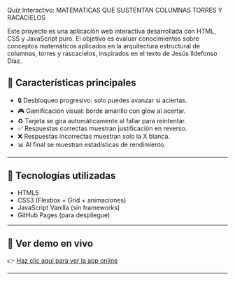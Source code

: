 Quiz Interactivo: MATEMATICAS QUE SUSTENTAN COLUMNAS TORRES Y RACACIELOS

Este proyecto es una aplicación web interactiva desarrollada con HTML, CSS y JavaScript puro. El objetivo es evaluar conocimientos sobre conceptos matemáticos aplicados en la arquitectura estructural de columnas, torres y rascacielos, inspirados en el texto de Jesús Ildefonso Díaz.

## 🎯 Características principales

- 🔒 Desbloqueo progresivo: solo puedes avanzar si aciertas.
- 🎮 Gamificación visual: borde amarillo con glow al acertar.
- ♻️ Tarjeta se gira automáticamente al fallar para reintentar.
- ✅ Respuestas correctas muestran justificación en reverso.
- ❌ Respuestas incorrectas muestran solo la X blanca.
- 📊 Al final se muestran estadísticas de rendimiento.

---

## 🧱 Tecnologías utilizadas

- HTML5
- CSS3 (Flexbox + Grid + animaciones)
- JavaScript Vanilla (sin frameworks)
- GitHub Pages (para despliegue)

---

## 🚀 Ver demo en vivo

👉 [Haz clic aquí para ver la app online]([https://TU_USUARIO.github.io/quiz-matematicas-columnas/](https://9hrld3.github.io/mate_estructural/))

---


